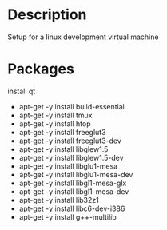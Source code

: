 # Description
Setup for a linux development virtual machine
# Packages
install qt 

* apt-get -y install build-essential
* apt-get -y install tmux
* apt-get -y install htop
* apt-get -y install freeglut3
* apt-get -y install freeglut3-dev
* apt-get -y install libglew1.5
* apt-get -y install libglew1.5-dev
* apt-get -y install libglu1-mesa
* apt-get -y install libglu1-mesa-dev
* apt-get -y install libgl1-mesa-glx
* apt-get -y install libgl1-mesa-dev
* apt-get -y install lib32z1
* apt-get -y install libc6-dev-i386
* apt-get -y install g++-multilib
